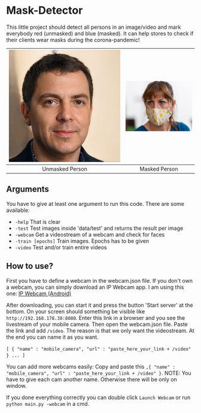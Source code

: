 # Mask-Detector
This little project should detect all persons in an image/video and mark everybody red (unmasked) and blue (masked). It can help stores to check if their clients wear masks during the corona-pandemic!

| ![Unmasked Person](https://raw.githubusercontent.com/Christopher-06/Mask-Detector/master/data/test/no_mask/example.jpg)  | ![Masked Person](https://raw.githubusercontent.com/Christopher-06/Mask-Detector/master/data/test/with_mask/example.jpg) |
|:---:|:---:|
| Unmasked Person | Masked Person |
## Arguments
You have to give at least one argument to run this code. There are some available:
- `-help` That is clear
- `-test` Test images inside 'data/test' and returns the result per image
- `-webcam` Get a videostream of a webcam and check for faces
- `-train [epochs]` Train images. Epochs has to be given
- `-video` Test and/or train entire videos



## How to use?
First you have to define a webcam in the webcam.json file. If you don't own a webcam, you can simply download an IP Webcam app. I am using this one: [IP Webcam (Android)](https://play.google.com/store/apps/details?id=com.pas.webcam)

After downloading, you can start it and press the button 'Start server' at the bottom. On your screen should something be visible like `http://192.168.178.38:8080`. Enter this link in a browser and you see the livestream of your mobile camera. Then open the webcam.json file. Paste the link and add `/video`. The reason is that we only want the videostream. At the end you can name it as you want.

`[ { "name" : "mobile_camera", "url" : "paste_here_your_link + /video" } ... ]`

You can add more webcams easily: Copy and paste this `,{ "name" : "mobile_camera", "url" : "paste_here_your_link + /video" }`. NOTE: You have to give each cam another name. Otherwise there will be only on window.

If you done everything correctly you can double click `Launch Webcam` or run `python main.py -webcam` in a cmd.
